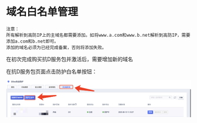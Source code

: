 # 域名白名单管理

    注意：
    所有解析到高防IP上的主域名都需要添加。如将www.a.com和www.b.net解析到高防IP，需要添加a.com和b.net即可。
    添加的域名必须为已经完成备案，否则将添加失败。

在初次完成购买抗D服务包并激活后，需要增加新的域名

在抗D服务包页面点击防护白名单按钮：

![](/images/uadssp/opintro/domain_mgmt.png)

